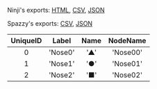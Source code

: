 Ninji's exports: [HTML](https://wuffs.org/acnh/bcsv_160/html/CharaMakeNoseTypeParam.html), [CSV](https://wuffs.org/acnh/bcsv_160/csv/CharaMakeNoseTypeParam.csv), [JSON](https://wuffs.org/acnh/bcsv_160/json/CharaMakeNoseTypeParam.json)

Spazzy's exports: [CSV](https://github.com/McSpazzy/acnh-csv/blob/master/CharaMakeNoseTypeParam.csv), [JSON](https://github.com/McSpazzy/acnh-json/blob/master/CharaMakeNoseTypeParam.json)

| UniqueID | Label | Name | NodeName |
|:--:|:--:|:--:|:--:|
| 0 | 'Nose0' | '▲' | 'Nose00' | 
| 1 | 'Nose1' | '●' | 'Nose01' | 
| 2 | 'Nose2' | '■' | 'Nose02' | 
